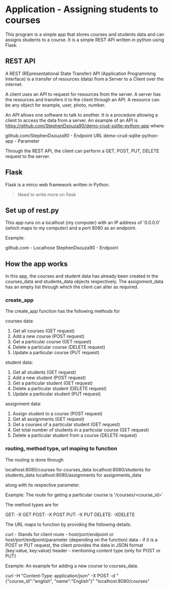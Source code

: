 # Application - Assigning students to courses

This program is a simple app that stores courses and students data and can assigns students to a course. It is a simple REST API written in python using Flask.

## REST API

A REST (REpresentational State Transfer) API (Application Programming Interface) is a transfer of resources (data) from a Server to a Client over the internet.

A client uses an API to request for resources from the server. A server has the resources and transfers it to the client through an API. A resource can be any object for example, user, photo, number. 

An API allows one software to talk to another. It is a procedure allowing a client to access the data from a server. An example of an API is https://github.com/StephenDsouza90/demo-crud-sqlite-python-app where:
 
github.com/StephenDsouza90 - Endpoint URL
demo-crud-sqlite-python-app - Parameter

Through the REST API, the client can perform a GET, POST, PUT, DELETE request to the server.

## Flask

Flask is a mirco web framework written in Python. 

> Need to write more on flask

## Set up of rest.py 

This app runs on a localhost (my computer) with an IP address of '0.0.0.0' (which maps to my computer) and a port 8080 as an endpoint.

Example: 

github.com - Localhose
StephenDsouza90 - Endpoint

## How the app works

In this app, the courses and student data has already been created in the courses_data and students_data objects respectively. The assignment_data has an empty list through which the client can alter as required.

### create_app

The create_app function has the following methods for

courses data:

1. Get all courses (GET request)
2. Add a new course (POST request)
3. Get a particular course (GET request)
4. Delete a particular course (DELETE request)
5. Update a particular course (PUT request)

student data:

1. Get all students (GET request)
2. Add a new student (POST request)
3. Get a particular student (GET request)
4. Delete a particular student (DELETE request)
5. Update a particular student (PUT request)

assignment data:

1. Assign student to a course (POST request) 
2. Get all assignments (GET request)
3. Get a courses of a particular student (GET request)
4. Get total number of students in a particular course (GET request)
5. Delete a particular student from a course (DELETE request)

### routing, method type, url maping to function

The routing is done through 

localhost:8080/courses for courses_data
localhost:8080/students for students_data
localhost:8080/assignments for assignments_data

along with its respective parameter.

Example: The route for geting a particular course is '/courses/<course_id>'

The method types are for

GET: -X GET
POST: -X POST
PUT: -X PUT
DELETE: -XDELETE

The URL maps to function by providing the following details.

curl - Stands for client
route - host/port/endpoint or host/port/endpoint/parameter (depending on the function) 
data - if it is a POST or PUT request, the client provides the data in JSON format {key:value, key:value}
header - mentioning content type (only for POST or PUT)

Example: An example for adding a new course to courses_data.

curl -H "Content-Type: application/json" -X POST -d "{\"course_id\":\"english\", \"name\":\"English\"}" "localhost:8080/courses"